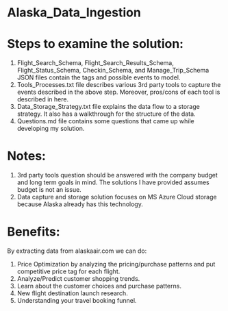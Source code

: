 # Alaska_Data_Ingestion

# Steps to examine the solution:

1) Flight_Search_Schema, Flight_Search_Results_Schema, Flight_Status_Schema, Checkin_Schema, and Manage_Trip_Schema JSON files contain the tags and possible events to model.
2) Tools_Processes.txt file describes various 3rd party tools to capture the events described in the above step. Moreover, pros/cons of each tool is described in here.
3) Data_Storage_Strategy.txt file explains the data flow to a storage strategy. It also has a walkthrough for the structure of the data.
4) Questions.md file contains some questions that came up while developing my solution.

# Notes:

1) 3rd party tools question should be answered with the company budget and long term goals in mind. The solutions I have provided assumes budget is not an issue.
2) Data capture and storage solution focuses on MS Azure Cloud storage because Alaska already has this technology.

# Benefits:
By extracting data from alaskaair.com we can do:
  1) Price Optimization by analyzing the pricing/purchase patterns and put competitive price tag for each flight.
  2) Analyze/Predict customer shopping trends.
  3) Learn about the customer choices and purchase patterns.
  4) New flight destination launch research.
  5) Understanding your travel booking funnel.
